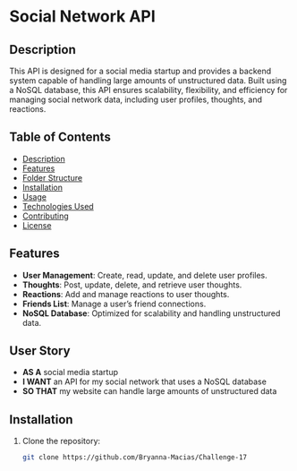 # Social Network API

## Description

This API is designed for a social media startup and provides a backend system capable of handling large amounts of unstructured data. Built using a NoSQL database, this API ensures scalability, flexibility, and efficiency for managing social network data, including user profiles, thoughts, and reactions.

## Table of Contents

- [Description](#description)
- [Features](#features)
- [Folder Structure](#folder-structure)
- [Installation](#installation)
- [Usage](#usage)
- [Technologies Used](#technologies-used)
- [Contributing](#contributing)
- [License](#license)

## Features

- **User Management**: Create, read, update, and delete user profiles.
- **Thoughts**: Post, update, delete, and retrieve user thoughts.
- **Reactions**: Add and manage reactions to user thoughts.
- **Friends List**: Manage a user’s friend connections.
- **NoSQL Database**: Optimized for scalability and handling unstructured data.

## User Story

- **AS A** social media startup  
- **I WANT** an API for my social network that uses a NoSQL database  
- **SO THAT** my website can handle large amounts of unstructured data  

## Installation

1. Clone the repository:
   ```bash
   git clone https://github.com/Bryanna-Macias/Challenge-17